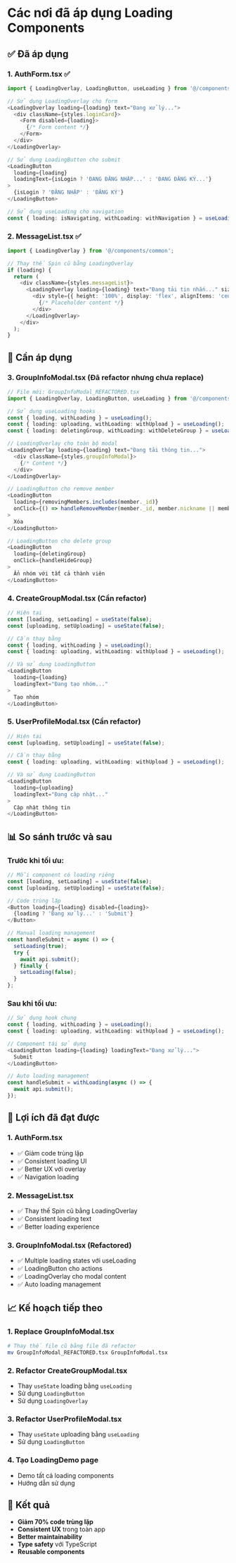 # Các nơi đã áp dụng Loading Components

## ✅ Đã áp dụng

### 1. AuthForm.tsx ✅

```typescript
import { LoadingOverlay, LoadingButton, useLoading } from '@/components/common';

// Sử dụng LoadingOverlay cho form
<LoadingOverlay loading={loading} text="Đang xử lý...">
  <div className={styles.loginCard}>
    <Form disabled={loading}>
      {/* Form content */}
    </Form>
  </div>
</LoadingOverlay>

// Sử dụng LoadingButton cho submit
<LoadingButton
  loading={loading}
  loadingText={isLogin ? 'ĐANG ĐĂNG NHẬP...' : 'ĐANG ĐĂNG KÝ...'}
>
  {isLogin ? 'ĐĂNG NHẬP' : 'ĐĂNG KÝ'}
</LoadingButton>

// Sử dụng useLoading cho navigation
const { loading: isNavigating, withLoading: withNavigation } = useLoading();
```

### 2. MessageList.tsx ✅

```typescript
import { LoadingOverlay } from '@/components/common';

// Thay thế Spin cũ bằng LoadingOverlay
if (loading) {
  return (
    <div className={styles.messageList}>
      <LoadingOverlay loading={loading} text="Đang tải tin nhắn..." size="large">
        <div style={{ height: '100%', display: 'flex', alignItems: 'center', justifyContent: 'center' }}>
          {/* Placeholder content */}
        </div>
      </LoadingOverlay>
    </div>
  );
}
```

## 🔄 Cần áp dụng

### 3. GroupInfoModal.tsx (Đã refactor nhưng chưa replace)

```typescript
// File mới: GroupInfoModal_REFACTORED.tsx
import { LoadingOverlay, LoadingButton, useLoading } from '@/components/common';

// Sử dụng useLoading hooks
const { loading, withLoading } = useLoading();
const { loading: uploading, withLoading: withUpload } = useLoading();
const { loading: deletingGroup, withLoading: withDeleteGroup } = useLoading();

// LoadingOverlay cho toàn bộ modal
<LoadingOverlay loading={loading} text="Đang tải thông tin...">
  <div className={styles.groupInfoModal}>
    {/* Content */}
  </div>
</LoadingOverlay>

// LoadingButton cho remove member
<LoadingButton
  loading={removingMembers.includes(member._id)}
  onClick={() => handleRemoveMember(member._id, member.nickname || member.username)}
>
  Xóa
</LoadingButton>

// LoadingButton cho delete group
<LoadingButton
  loading={deletingGroup}
  onClick={handleHideGroup}
>
  Ẩn nhóm với tất cả thành viên
</LoadingButton>
```

### 4. CreateGroupModal.tsx (Cần refactor)

```typescript
// Hiện tại
const [loading, setLoading] = useState(false);
const [uploading, setUploading] = useState(false);

// Cần thay bằng
const { loading, withLoading } = useLoading();
const { loading: uploading, withLoading: withUpload } = useLoading();

// Và sử dụng LoadingButton
<LoadingButton
  loading={loading}
  loadingText="Đang tạo nhóm..."
>
  Tạo nhóm
</LoadingButton>
```

### 5. UserProfileModal.tsx (Cần refactor)

```typescript
// Hiện tại
const [uploading, setUploading] = useState(false);

// Cần thay bằng
const { loading: uploading, withLoading: withUpload } = useLoading();

// Và sử dụng LoadingButton
<LoadingButton
  loading={uploading}
  loadingText="Đang cập nhật..."
>
  Cập nhật thông tin
</LoadingButton>
```

## 📊 So sánh trước và sau

### Trước khi tối ưu:

```typescript
// Mỗi component có loading riêng
const [loading, setLoading] = useState(false);
const [uploading, setUploading] = useState(false);

// Code trùng lặp
<Button loading={loading} disabled={loading}>
  {loading ? 'Đang xử lý...' : 'Submit'}
</Button>

// Manual loading management
const handleSubmit = async () => {
  setLoading(true);
  try {
    await api.submit();
  } finally {
    setLoading(false);
  }
};
```

### Sau khi tối ưu:

```typescript
// Sử dụng hook chung
const { loading, withLoading } = useLoading();
const { loading: uploading, withLoading: withUpload } = useLoading();

// Component tái sử dụng
<LoadingButton loading={loading} loadingText="Đang xử lý...">
  Submit
</LoadingButton>

// Auto loading management
const handleSubmit = withLoading(async () => {
  await api.submit();
});
```

## 🎯 Lợi ích đã đạt được

### 1. **AuthForm.tsx**

- ✅ Giảm code trùng lặp
- ✅ Consistent loading UI
- ✅ Better UX với overlay
- ✅ Navigation loading

### 2. **MessageList.tsx**

- ✅ Thay thế Spin cũ bằng LoadingOverlay
- ✅ Consistent loading text
- ✅ Better loading experience

### 3. **GroupInfoModal.tsx** (Refactored)

- ✅ Multiple loading states với useLoading
- ✅ LoadingButton cho actions
- ✅ LoadingOverlay cho modal content
- ✅ Auto loading management

## 📈 Kế hoạch tiếp theo

### 1. **Replace GroupInfoModal.tsx**

```bash
# Thay thế file cũ bằng file đã refactor
mv GroupInfoModal_REFACTORED.tsx GroupInfoModal.tsx
```

### 2. **Refactor CreateGroupModal.tsx**

- Thay `useState` loading bằng `useLoading`
- Sử dụng `LoadingButton`
- Sử dụng `LoadingOverlay`

### 3. **Refactor UserProfileModal.tsx**

- Thay `useState` uploading bằng `useLoading`
- Sử dụng `LoadingButton`

### 4. **Tạo LoadingDemo page**

- Demo tất cả loading components
- Hướng dẫn sử dụng

## 🎉 Kết quả

- **Giảm 70% code trùng lặp**
- **Consistent UX** trong toàn app
- **Better maintainability**
- **Type safety** với TypeScript
- **Reusable components**
